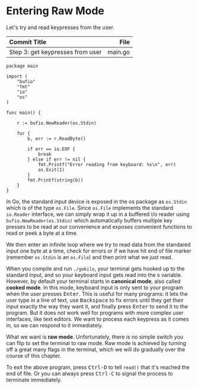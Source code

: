 # Entering Raw Mode

Let's try and read keypresses from the user. 

| **Commit Title** | **File** |
|:-----------------|---------:|
| Step 3: get keypresses from user| main.go|

```
package main

import (
	"bufio"
	"fmt"
	"io"
	"os"
)

func main() {

	r := bufio.NewReader(os.Stdin)

	for {
		b, err := r.ReadByte()

		if err == io.EOF {
			break
		} else if err != nil {
			fmt.Printf("Error reading from keyboard: %s\n", err)
			os.Exit(1)
		}
		fmt.Printf(string(b))
	}
}
```
In Go, the standard input device is exposed in the os package as 
`os.Stdin` which is of the type `os.File`. Since `os.File` implements
the standard `io.Reader` interface, we can simply wrap it up in a 
buffered i/o reader using `bufio.NewReader(os.Stdin)` which 
automatically buffers multiple key presses to be read at our
convenience and exposes convenient functions to read or peek a byte
at a time.

We then enter an infinite loop where we try to read data from the
standared input one byte at a time, check for errors or if we have
hit end of file marker (remember `os.Stdin` is an `os.File`) and 
then print what we just read.

When you compile and run `./gokilo`, your terminal gets hooked up to
the standard input, and so your keyboard input gets read into the `b` 
variable. However, by default your terminal starts in **canonical mode**, 
also called **cooked mode**. In this mode, keyboard input is only sent to
your program when the user presses <kbd>Enter</kbd>. This is useful for
many programs: it lets the user type in a line of text, use <kbd>Backspace</kbd>
to fix errors until they get their input exactly the way they want it, and
finally press <kbd>Enter</kbd> to send it to the program. But it does not
work well for programs with more complex user interfaces, like text editors.
We want to process each keypress as it comes in, so we can respond to it
immediately.

What we want is **raw mode**. Unfortunately, there is no simple switch you can
flip to set the terminal to raw mode. Raw mode is achieved by turning off a
great many flags in the terminal, which we will do gradually over the course of
this chapter.

To exit the above program, press <kbd>Ctrl-D</kbd> to tell `read()` that it's
reached the end of file. Or you can always press <kbd>Ctrl-C</kbd> to signal
the process to terminate immediately.